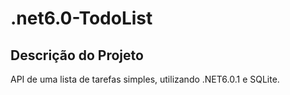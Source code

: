 # .net6.0-TodoList

## Descrição do Projeto
<p>API de uma lista de tarefas simples, utilizando .NET6.0.1 e SQLite.</p>
